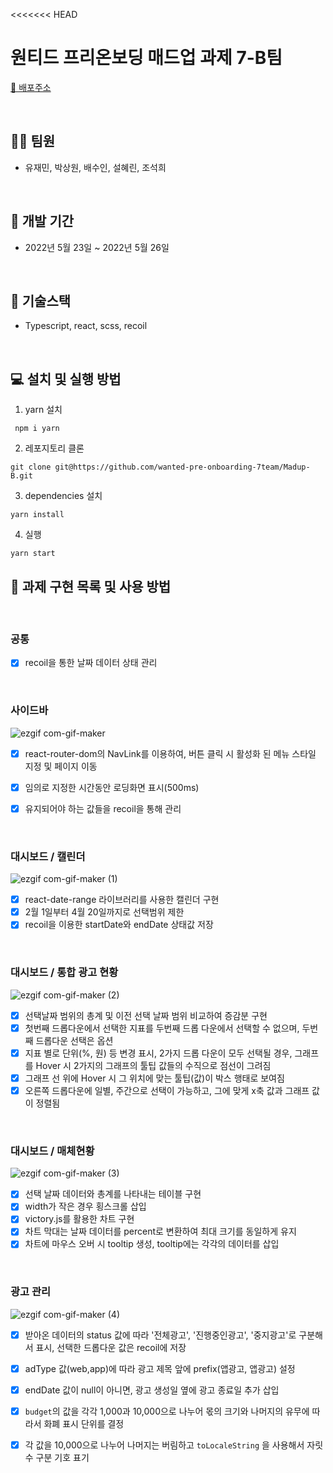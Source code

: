 <<<<<<< HEAD
# 원티드 프리온보딩 매드업 과제 7-B팀

[🎉 배포주소](https://madup7b.netlify.app/)<br />

<br />

## 👯‍♂️ **팀원**

- 유재민, 박상원, 배수인, 설혜린, 조석희

<br />

## 📅 **개발 기간**

- 2022년 5월 23일 ~ 2022년 5월 26일

<br />

## 🔧 **기술스택**

- Typescript, react, scss, recoil <br />

<br />

## **💻 설치 및 실행 방법**

1. yarn 설치

```
 npm i yarn
```

2. 레포지토리 클론

```
git clone git@https://github.com/wanted-pre-onboarding-7team/Madup-B.git
```

3. dependencies 설치

```
yarn install
```

4. 실행

```
yarn start
```

## 📒 **과제 구현 목록 및 사용 방법**

<br />

### **공통**

- [x] recoil을 통한 날짜 데이터 상태 관리

 <br />
 
### **사이드바**
![ezgif com-gif-maker](https://user-images.githubusercontent.com/90893364/170345542-faa94bd2-82a6-44ae-a68d-36d65953f17a.gif)


- [x] react-router-dom의 NavLink를 이용하여, 버튼 클릭 시 활성화 된 메뉴 스타일 지정 및 페이지 이동

- [x] 임의로 지정한 시간동안 로딩화면 표시(500ms)

- [x] 유지되어야 하는 값들을 recoil을 통해 관리

<br />

### **대시보드 / 캘린더**
![ezgif com-gif-maker (1)](https://user-images.githubusercontent.com/90893364/170346268-7a41d2dd-9eb1-4168-86bf-2121f78f6c48.gif)

- [x] react-date-range 라이브러리를 사용한 캘린더 구현
- [x] 2월 1일부터 4월 20일까지로 선택범위 제한
- [x] recoil을 이용한 startDate와 endDate 상태값 저장

<br />

### **대시보드 / 통합 광고 현황**
![ezgif com-gif-maker (2)](https://user-images.githubusercontent.com/90893364/170346915-90e80781-ee1a-422d-8024-6ef47999aae2.gif)

- [x] 선택날짜 범위의 총계 및 이전 선택 날짜 범위 비교하여 증감분 구현
- [x] 첫번째 드롭다운에서 선택한 지표를 두번째 드롭 다운에서 선택할 수 없으며, 두번째 드롭다운 선택은 옵션
- [x] 지표 별로 단위(%, 원) 등 변경 표시, 2가지 드롭 다운이 모두 선택될 경우, 그래프를 Hover 시 2가지의 그래프의 툴팁 값들의 수직으로 점선이 그려짐
- [x] 그래프 선 위에 Hover 시 그 위치에 맞는 툴팁(값)이 박스 행태로 보여짐
- [x] 오른쪽 드롭다운에 일별, 주간으로 선택이 가능하고, 그에 맞게 x축 값과 그래프 값이 정렬됨

<br />

### **대시보드 / 매체현황**
![ezgif com-gif-maker (3)](https://user-images.githubusercontent.com/90893364/170347800-36d499b3-49a8-4aef-832f-1c6741a5517d.gif)

- [x] 선택 날짜 데이터와 총계를 나타내는 테이블 구현
- [x] width가 작은 경우 횡스크롤 삽입
- [x] victory.js를 활용한 차트 구현
- [x] 차트 막대는 날짜 데이터를 percent로 변환하여 최대 크기를 동일하게 유지
- [x] 차트에 마우스 오버 시 tooltip 생성, tooltip에는 각각의 데이터를 삽입

<br />

### **광고 관리**
![ezgif com-gif-maker (4)](https://user-images.githubusercontent.com/90893364/170349089-fdf9dc91-e6e3-4cde-98a4-802bea858fa3.gif)

- [x] 받아온 데이터의 status 값에 따라 '전체광고', '진행중인광고', '중지광고'로 구분해서 표시, 선택한 드롭다운 값은 recoil에 저장
- [x] adType 값(web,app)에 따라 광고 제목 앞에 prefix(앱광고, 앱광고) 설정

- [x] endDate 값이 null이 아니면, 광고 생성일 옆에 광고 종료일 추가 삽입

- [x] `budget`의 값을 각각 1,000과 10,000으로 나누어 몫의 크기와 나머지의 유무에 따라서 화폐 표시 단위를 결정
- [x] 각 값을 10,000으로 나누어 나머지는 버림하고 `toLocaleString` 을 사용해서 자릿수 구분 기호 표기

<br />
